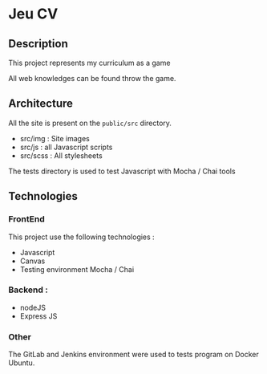# Jeu CV

## Description
This project represents my curriculum as a game

All web knowledges can be found throw the game.

## Architecture
All the site is present on the `public/src` directory.
- src/img : Site images
- src/js : all Javascript scripts
- src/scss : All stylesheets

The tests directory is used to test Javascript with Mocha / Chai tools


## Technologies
### FrontEnd
This project use the following technologies :
- Javascript
- Canvas
- Testing environment Mocha / Chai

### Backend :
- nodeJS
- Express JS

### Other
The GitLab and Jenkins environment were used to tests program on Docker Ubuntu.